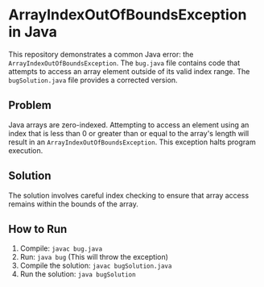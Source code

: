 # ArrayIndexOutOfBoundsException in Java

This repository demonstrates a common Java error: the `ArrayIndexOutOfBoundsException`. The `bug.java` file contains code that attempts to access an array element outside of its valid index range.  The `bugSolution.java` file provides a corrected version.

## Problem

Java arrays are zero-indexed.  Attempting to access an element using an index that is less than 0 or greater than or equal to the array's length will result in an `ArrayIndexOutOfBoundsException`. This exception halts program execution.

## Solution

The solution involves careful index checking to ensure that array access remains within the bounds of the array.

## How to Run

1.  Compile: `javac bug.java`
2.  Run: `java bug` (This will throw the exception)
3. Compile the solution: `javac bugSolution.java`
4. Run the solution: `java bugSolution`